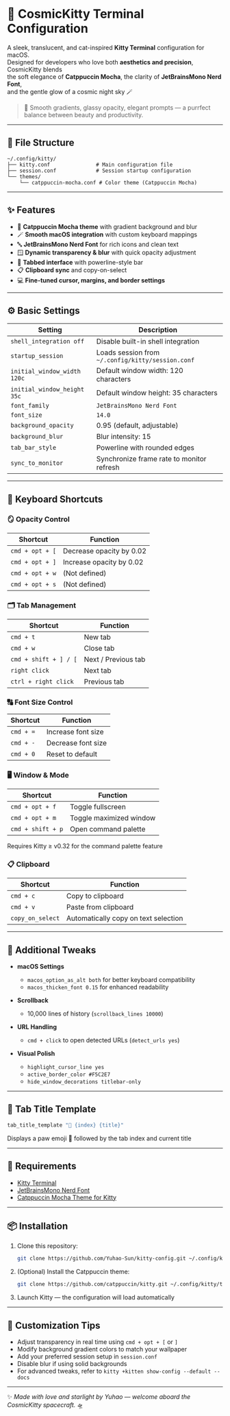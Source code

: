 # 🌌 CosmicKitty Terminal Configuration

A sleek, translucent, and cat-inspired **Kitty Terminal** configuration for macOS.  
Designed for developers who love both **aesthetics and precision**, CosmicKitty blends  
the soft elegance of **Catppuccin Mocha**, the clarity of **JetBrainsMono Nerd Font**,  
and the gentle glow of a cosmic night sky 🪄

> 🐾 Smooth gradients, glassy opacity, elegant prompts — a purrfect balance between beauty and productivity.

---

## 📁 File Structure

```
~/.config/kitty/
├── kitty.conf               # Main configuration file
├── session.conf             # Session startup configuration
└── themes/
    └── catppuccin-mocha.conf # Color theme (Catppuccin Mocha)
```

---

## ✨ Features

- 🎨 **Catppuccin Mocha theme** with gradient background and blur  
- 🪄 **Smooth macOS integration** with custom keyboard mappings  
- 🔤 **JetBrainsMono Nerd Font** for rich icons and clean text  
- 🪟 **Dynamic transparency & blur** with quick opacity adjustment  
- 📑 **Tabbed interface** with powerline-style bar  
- 📋 **Clipboard sync** and copy-on-select  
- 💻 **Fine-tuned cursor, margins, and border settings**

---

## ⚙️ Basic Settings

| Setting | Description |
|----------|--------------|
| `shell_integration off` | Disable built-in shell integration |
| `startup_session` | Loads session from `~/.config/kitty/session.conf` |
| `initial_window_width 120c` | Default window width: 120 characters |
| `initial_window_height 35c` | Default window height: 35 characters |
| `font_family` | `JetBrainsMono Nerd Font` |
| `font_size` | `14.0` |
| `background_opacity` | 0.95 (default, adjustable) |
| `background_blur` | Blur intensity: 15 |
| `tab_bar_style` | Powerline with rounded edges |
| `sync_to_monitor` | Synchronize frame rate to monitor refresh |

---

## 🧩 Keyboard Shortcuts

### 🪞 Opacity Control
| Shortcut | Function |
|-----------|-----------|
| `cmd + opt + [` | Decrease opacity by 0.02 |
| `cmd + opt + ]` | Increase opacity by 0.02 |
| `cmd + opt + w` | (Not defined) |
| `cmd + opt + s` | (Not defined) |

### 🗂️ Tab Management
| Shortcut | Function |
|-----------|-----------|
| `cmd + t` | New tab |
| `cmd + w` | Close tab |
| `cmd + shift + ] / [` | Next / Previous tab |
| `right click` | Next tab |
| `ctrl + right click` | Previous tab |

### 🔠 Font Size Control
| Shortcut | Function |
|-----------|-----------|
| `cmd + =` | Increase font size |
| `cmd + -` | Decrease font size |
| `cmd + 0` | Reset to default |

### 🖥️ Window & Mode
| Shortcut | Function |
|-----------|-----------|
| `cmd + opt + f` | Toggle fullscreen |
| `cmd + opt + m` | Toggle maximized window |
| `cmd + shift + p` | Open command palette |

Requires Kitty ≥ v0.32 for the command palette feature

### 📋 Clipboard
| Shortcut | Function |
|-----------|-----------|
| `cmd + c` | Copy to clipboard |
| `cmd + v` | Paste from clipboard |
| `copy_on_select` | Automatically copy on text selection |

---

## 🧠 Additional Tweaks

- **macOS Settings**
  - `macos_option_as_alt both` for better keyboard compatibility  
  - `macos_thicken_font 0.15` for enhanced readability  

- **Scrollback**
  - 10,000 lines of history (`scrollback_lines 10000`)

- **URL Handling**
  - `cmd + click` to open detected URLs (`detect_urls yes`)

- **Visual Polish**
  - `highlight_cursor_line yes`  
  - `active_border_color #F5C2E7`  
  - `hide_window_decorations titlebar-only`

---

## 🧩 Tab Title Template

```bash
tab_title_template "🐾 {index} {title}"
```
Displays a paw emoji 🐾 followed by the tab index and current title

---

## 🧱 Requirements

- [Kitty Terminal](https://sw.kovidgoyal.net/kitty/)
- [JetBrainsMono Nerd Font](https://www.nerdfonts.com/font-downloads)
- [Catppuccin Mocha Theme for Kitty](https://github.com/catppuccin/kitty)

---

## 📦 Installation

1. Clone this repository:
   ```bash
   git clone https://github.com/Yuhao-Sun/kitty-config.git ~/.config/kitty
   ```
2. (Optional) Install the Catppuccin theme:
   ```bash
   git clone https://github.com/catppuccin/kitty.git ~/.config/kitty/themes
   ```
3. Launch Kitty — the configuration will load automatically

---

## 🧰 Customization Tips

- Adjust transparency in real time using `cmd + opt + [` or `]`
- Modify background gradient colors to match your wallpaper
- Add your preferred session setup in `session.conf`
- Disable blur if using solid backgrounds
- For advanced tweaks, refer to `kitty +kitten show-config --default --docs`

---

✨ *Made with love and starlight by Yuhao — welcome aboard the CosmicKitty spacecraft.* 🛸